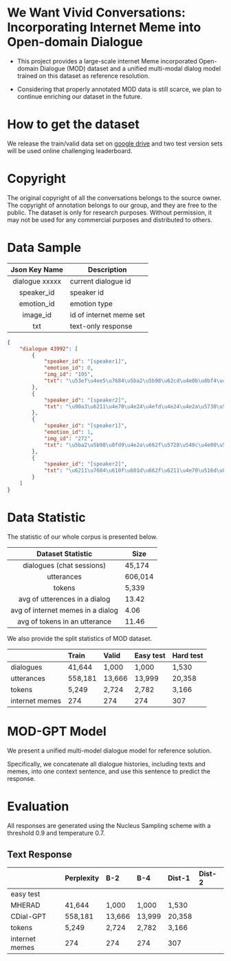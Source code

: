 # We Want Vivid Conversations: Incorporating Internet Meme into Open-domain Dialogue 

* This project provides a large-scale internet Meme incorporated Open-domain Dialogue (MOD) dataset and a unified multi-modal dialog model trained on this dataset as reference resolution. 

* Considering that properly annotated MOD data is still scarce, we plan to continue enriching our dataset in the future. 

# How to get the dataset 

We release the train/valid data set on [google drive](https://drive.google.com/drive/folders/1EzUKJbcMNafmnaU7f5iDZ8ThgFIx0OsO?usp=sharing) and two test version sets will be used online challenging leaderboard.  

# Copyright 

The original copyright of all the conversations belongs to the source owner.
The copyright of annotation belongs to our group, and they are free to the public.
The dataset is only for research purposes. Without permission, it may not be used for any commercial purposes and distributed to others.

 
# Data Sample 


|  Json Key Name  | Description                                |
|:---------------:|--------------------------------------------|
| dialogue xxxxx  | current dialogue id                        |
| speaker_id      | speaker id                                 |
| emotion_id      | emotion type                               |
| image_id        | id of internet meme set                    |
| txt             | text-only response                         |



```json
{
    "dialogue 43992": [
        {
            "speaker_id": "[speaker1]",
            "emotion_id": 0,
            "img_id": "195",
            "txt": "\u53ef\u4ee5\u7684\u5ba2\u5b98\u62cd\u4e0b\u8bf4\u4e00\u58f0\u8981\u624b\u52a8\u6539\u4ef7"
        },
        {
            "speaker_id": "[speaker2]",
            "txt": "\u90a3\u6211\u4e70\u4e24\u4efd\u4e24\u4e2a\u5730\u5740"
        },
        {
            "speaker_id": "[speaker1]",
            "emotion_id": 1,
            "img_id": "272",
            "txt": "\u5ba2\u5b98\u8fd9\u4e2a\u662f\u5728\u540c\u4e00\u5730\u5740\u4e24\u4e2a\u5730\u5740\u4e0d\u884c\u54e6"
        },
        {
            "speaker_id": "[speaker2]",
            "txt": "\u6211\u7684\u610f\u601d\u662f\u6211\u4e70\u516d\u888b"
        } 
    ]
}
```

# Data Statistic

The statistic of our whole corpus is presented below. 

|  Dataset Statistic            | Size                            |
|:-----------------------------:|---------------------------------|
| dialogues (chat sessions)     | 45,174                          |
| utterances                    | 606,014                         |
| tokens                        | 5,339                           |
| avg of utterences in a dialog | 13.42                           |
| avg of internet memes in a dialog | 4.06                        |
| avg of tokens in an utterance | 11.46                           |


We also provide the split statistics of MOD dataset. 

|            | Train | Valid | Easy test | Hard test | 
|:-----------|:------|:------|:----------|:----------| 
|dialogues   |41,644 | 1,000 | 1,000     | 1,530     |
|utterances  |558,181| 13,666| 13,999    | 20,358    | 
|tokens      | 5,249 | 2,724 | 2,782     | 3,166     | 
|internet memes| 274 | 274   | 274       | 307       |




# MOD-GPT Model 

We present a unified multi-model dialogue model for reference solution.

Specifically, we concatenate all dialogue histories, including texts and memes,  into one context sentence, and use this sentence to predict the response. 

# Evaluation 

All responses are generated using the Nucleus Sampling scheme with a threshold 0.9 and temperature 0.7. 

## Text Response 

|            | Perplexity | B-2 | B-4 | Dist-1 | Dist-2 |
|:-----------|:------|:------|:----------|:----------|:--------| 
| easy test              |
|MHERAD  |41,644 | 1,000 | 1,000     | 1,530     |   |
|CDial-GPT  |558,181| 13,666| 13,999    | 20,358    |   |
|tokens      | 5,249 | 2,724 | 2,782     | 3,166     |   |
|internet memes| 274 | 274   | 274       | 307       |   |






